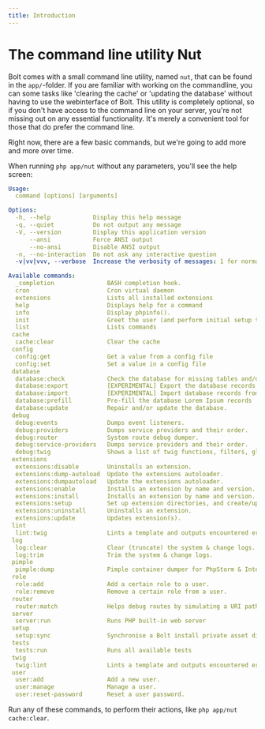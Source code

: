 ```yaml
---
title: Introduction
---
```

The command line utility Nut
============================

Bolt comes with a small command line utility, named `nut`, that can be found in
the `app/`-folder. If you are familiar with working on the commandline, you can
some tasks like 'clearing the cache' or 'updating the database' without having
to use the webinterface of Bolt. This utility is completely optional, so if you
don't have access to the command line on your server, you're not missing out on
any essential functionality. It's merely a convenient tool for those that do
prefer the command line.

Right now, there are a few basic commands, but we're going to add more and more
over time.

When running `php app/nut` without any parameters, you'll see the help screen:

```yaml
Usage:
  command [options] [arguments]

Options:
  -h, --help            Display this help message
  -q, --quiet           Do not output any message
  -V, --version         Display this application version
      --ansi            Force ANSI output
      --no-ansi         Disable ANSI output
  -n, --no-interaction  Do not ask any interactive question
  -v|vv|vvv, --verbose  Increase the verbosity of messages: 1 for normal output, 2 for more verbose output and 3 for debug

Available commands:
  _completion               BASH completion hook.
  cron                      Cron virtual daemon
  extensions                Lists all installed extensions
  help                      Displays help for a command
  info                      Display phpinfo().
  init                      Greet the user (and perform initial setup tasks).
  list                      Lists commands
 cache
  cache:clear               Clear the cache
 config
  config:get                Get a value from a config file
  config:set                Set a value in a config file
 database
  database:check            Check the database for missing tables and/or columns.
  database:export           [EXPERIMENTAL] Export the database records to a YAML or JSON file.
  database:import           [EXPERIMENTAL] Import database records from a YAML or JSON file
  database:prefill          Pre-fill the database Lorem Ipsum records
  database:update           Repair and/or update the database.
 debug
  debug:events              Dumps event listeners.
  debug:providers           Dumps service providers and their order.
  debug:router              System route debug dumper.
  debug:service-providers   Dumps service providers and their order.
  debug:twig                Shows a list of twig functions, filters, globals and tests
 extensions
  extensions:disable        Uninstalls an extension.
  extensions:dump-autoload  Update the extensions autoloader.
  extensions:dumpautoload   Update the extensions autoloader.
  extensions:enable         Installs an extension by name and version.
  extensions:install        Installs an extension by name and version.
  extensions:setup          Set up extension directories, and create/update composer.json.
  extensions:uninstall      Uninstalls an extension.
  extensions:update         Updates extension(s).
 lint
  lint:twig                 Lints a template and outputs encountered errors
 log
  log:clear                 Clear (truncate) the system & change logs.
  log:trim                  Trim the system & change logs.
 pimple
  pimple:dump               Pimple container dumper for PhpStorm & IntelliJ IDEA.
 role
  role:add                  Add a certain role to a user.
  role:remove               Remove a certain role from a user.
 router
  router:match              Helps debug routes by simulating a URI path match
 server
  server:run                Runs PHP built-in web server
 setup
  setup:sync                Synchronise a Bolt install private asset directories with the web root.
 tests
  tests:run                 Runs all available tests
 twig
  twig:lint                 Lints a template and outputs encountered errors
 user
  user:add                  Add a new user.
  user:manage               Manage a user.
  user:reset-password       Reset a user password.
```

Run any of these commands, to perform their actions, like `php app/nut cache:clear`.
